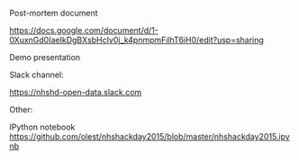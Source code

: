 

Post-mortem document 

https://docs.google.com/document/d/1-0XuxnGd0IaeIkDgBXsbHcIv0j_k4pnmpmFilhT6iH0/edit?usp=sharing

Demo presentation


Slack channel:

https://nhshd-open-data.slack.com

Other:

IPython notebook
https://github.com/olest/nhshackday2015/blob/master/nhshackday2015.ipynb

